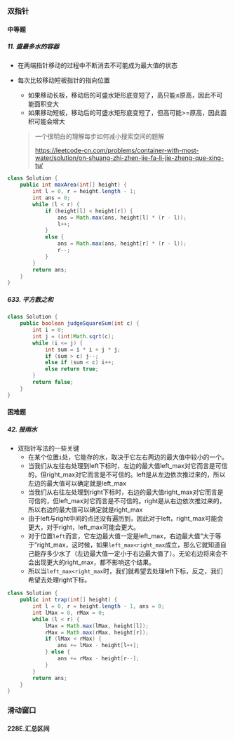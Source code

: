 ### 双指针

#### 中等题

##### 11. 盛最多水的容器

- 在两端指针移动的过程中不断消去不可能成为最大值的状态

- 每次比较移动短板指针的指向位置

  - 如果移动长板，移动后的可盛水矩形底变短了，高只能≤原高，因此不可能面积变大
  - 如果移动短板，移动后的可盛水矩形底变短了，但高可能>=原高，因此面积可能会增大

  > 一个很明白的理解每步如何减小搜索空间的题解
  >
  > https://leetcode-cn.com/problems/container-with-most-water/solution/on-shuang-zhi-zhen-jie-fa-li-jie-zheng-que-xing-tu/

```java
class Solution {
    public int maxArea(int[] height) {
        int l = 0, r = height.length - 1;
        int ans = 0;
        while (l < r) {
            if (height[l] < height[r]) {
                ans = Math.max(ans, height[l] * (r - l));
                l++;
            }
            else {
                ans = Math.max(ans, height[r] * (r - l));
                r--;
            }
        }
        return ans;
    }
}
```



##### 633. 平方数之和

```java
class Solution {
    public boolean judgeSquareSum(int c) {
        int i = 0;
        int j = (int)Math.sqrt(c);
        while (i <= j) {
            int sum = i * i + j * j;
            if (sum > c) j--;
            else if (sum < c) i++;
            else return true;
        }
        return false;
    }
}
```



#### 困难题

##### 42. 接雨水

- 双指针写法的一些关键
  - 在某个位置`i`处，它能存的水，取决于它左右两边的最大值中较小的一个。
  - 当我们从左往右处理到left下标时，左边的最大值left_max对它而言是可信的，但right_max对它而言是不可信的。left是从左边依次推过来的，所以左边的最大值可以确定就是left_max
  - 当我们从右往左处理到right下标时，右边的最大值right_max对它而言是可信的，但left_max对它而言是不可信的。right是从右边依次推过来的，所以右边的最大值可以确定就是right_max
  - 由于left与right中间的点还没有遍历到，因此对于left，right_max可能会更大，对于right，left_max可能会更大。
  - 对于位置`left`而言，它左边最大值一定是left_max，右边最大值“大于等于”right_max，这时候，如果`left_max<right_max`成立，那么它就知道自己能存多少水了（左边最大值一定小于右边最大值了）。无论右边将来会不会出现更大的right_max，都不影响这个结果。
  - 所以当`left_max<right_max`时，我们就希望去处理left下标，反之，我们希望去处理right下标。

```java
class Solution {
    public int trap(int[] height) {
        int l = 0, r = height.length - 1, ans = 0;
        int lMax = 0, rMax = 0;
        while (l < r) {
            lMax = Math.max(lMax, height[l]);
            rMax = Math.max(rMax, height[r]);
            if (lMax < rMax) {
                ans += lMax - height[l++];
            } else {
                ans += rMax - height[r--];
            }
        }
        return ans;
    }
}
```



### 滑动窗口

#### 228E.汇总区间

```java

```

